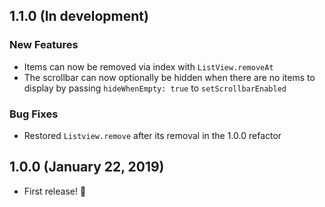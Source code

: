 ## 1.1.0 (In development)
### New Features
* Items can now be removed via index with `ListView.removeAt`
* The scrollbar can now optionally be hidden when there are no items to display by passing `hideWhenEmpty: true` to `setScrollbarEnabled`

### Bug Fixes
* Restored `Listview.remove` after its removal in the 1.0.0 refactor

## 1.0.0 (January 22, 2019)
* First release! :tada:
